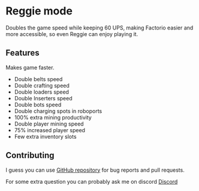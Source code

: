 
# Reggie mode

Doubles the game speed while keeping 60 UPS, making Factorio easier and more accessible, so even Reggie can enjoy playing it.

## Features

Makes game faster.

- Double belts speed
- Double crafting speed
- Double loaders speed
- Double Inserters speed
- Double bots speed
- Double charging spots in roboports
- 100% extra mining productivity
- Double player mining speed
- 75% increased player speed
- Few extra inventory slots


## Contributing

I guess you can use [GitHub repository](https://github.com/MrTrupen/reggie_mode) for bug reports and pull requests.

For some extra question you can probably ask me on discord
[Discord](https://www.discord.gg/trupen)